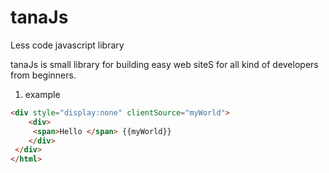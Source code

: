 # tanaJs
Less code javascript library

tanaJs is small library for building easy web siteS for all kind of developers from beginners.

1. example

<script>
var myWorld = 'world';
</script>    
```html
<div style="display:none" clientSource="myWorld">
    <div>           
     <span>Hello </span> {{myWorld}}
    </div> 
 </div>
</html>
```


